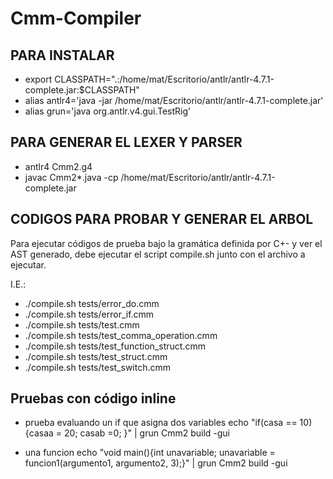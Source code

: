 # Cmm-Compiler

## PARA INSTALAR 
- export CLASSPATH=".:/home/mat/Escritorio/antlr/antlr-4.7.1-complete.jar:$CLASSPATH"
- alias antlr4='java -jar /home/mat/Escritorio/antlr/antlr-4.7.1-complete.jar'
- alias grun='java org.antlr.v4.gui.TestRig'

## PARA GENERAR EL LEXER Y PARSER
- antlr4 Cmm2.g4
- javac Cmm2*.java -cp /home/mat/Escritorio/antlr/antlr-4.7.1-complete.jar


## CODIGOS PARA PROBAR Y GENERAR EL ARBOL
Para ejecutar códigos de prueba bajo la gramática definida por C+- y ver el AST generado, debe ejecutar el script compile.sh junto con el archivo a ejecutar.

I.E.:

- ./compile.sh tests/error_do.cmm 
- ./compile.sh tests/error_if.cmm 
- ./compile.sh tests/test.cmm 
- ./compile.sh tests/test_comma_operation.cmm 
- ./compile.sh tests/test_function_struct.cmm
- ./compile.sh tests/test_struct.cmm
- ./compile.sh tests/test_switch.cmm

## Pruebas con código inline
- prueba evaluando un if que asigna dos variables
echo "if(casa == 10){casaa = 20; casab =0; }" | grun Cmm2 build -gui

- una funcion
echo "void main(){int unavariable; unavariable = funcion1(argumento1, argumento2, 3);}" | grun Cmm2 build -gui


